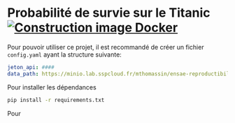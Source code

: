 # Probabilité de survie sur le Titanic [![Construction image Docker](https://github.com/ensae-reproductibilite/application-correction/actions/workflows/prod.yaml/badge.svg)](https://github.com/ensae-reproductibilite/application-correction/actions/workflows/prod.yaml)

Pour pouvoir utiliser ce projet, il 
est recommandé de créer un fichier `config.yaml`
ayant la structure suivante:

```yaml
jeton_api: ####
data_path: https://minio.lab.sspcloud.fr/mthomassin/ensae-reproductibilite/data/raw/data.csv
```

Pour installer les dépendances

```bash
pip install -r requirements.txt
```


Pour 